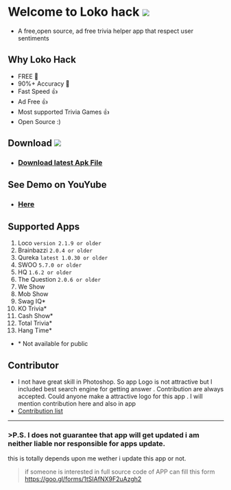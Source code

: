 # Welcome to Loko hack  <a target="_blank" href="https://paypal.me/shubhamtyagi1" title="Donate using PayPal"><img src="https://img.shields.io/badge/paypal-donate-yellow.svg" /></a>

* A free,open source, ad free trivia helper app that respect user sentiments
## Why Loko Hack
* FREE 🥇 
* 90%+ Accuracy 💯 
* Fast Speed 👍 
* Ad Free 👍 
* Most supported Trivia Games 👍 
* Open Source :)
## Download <a target="_blank" href="https://paypal.me/shubhamtyagi1" title="Donate using PayPal"><img src="https://img.shields.io/badge/paypal-donate-yellow.svg" /></a>


* ### [Download latest Apk File](https://github.com/SubhamTyagi/loco-answers)

## See Demo on YouYube
* ### [Here](https://youtu.be/H0LvFNW_svA)
## Supported Apps
1. Loco `version 2.1.9 or older`
2. Brainbazzi `2.0.4 or older`
3. Qureka `latest 1.0.30 or older`
4. SWOO `5.7.0 or older`
5. HQ `1.6.2 or older`
6. The Question `2.0.6 or older`
8. We Show 
9. Mob Show
10. Swag IQ*
11. KO Trivia*
12. Cash Show*
13. Total Trivia*
14. Hang Time*

* \* Not available for public
## Contributor
* I not have great skill in Photoshop. So app Logo is not attractive but I included best search engine for getting answer . Contribution are always accepted. Could anyone make a attractive logo for this app . I will mention contribution here and also in app
* [Contribution list](https://github.com/SubhamTyagi/loco-answers/graphs/contributors)
***
### >P.S. I does not guarantee that app will get updated i am neither liable nor responsible for apps update.
this is totally depends upon me wether i update this app or not.
>if someone is interested in full source code of APP can fill this form https://goo.gl/forms/1tSIAfNX9F2uAzgh2
